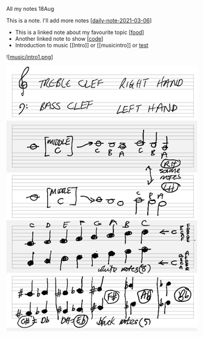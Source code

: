 All my notes 18Aug

This is a note. I'll add more notes [[daily-note-2021-03-06]]

- This is a linked note about my favourite topic [[food]]
- Another linked note to show [[code]]
- Introduction to music [[Intro]] or [[musicintro]] or [test](music/musicintro)


![[music/intro1.png]] 

![test](music/intro1.png)

[//begin]: # "Autogenerated link references for markdown compatibility"
[daily-note-2021-03-06]: ../../notes/daily-note-2021-03-06.md "Journal Entry, Saturday, March 6"
[food]: ../../notes/food.md "food"
[code]: ../../notes/code.md "code"
[music/intro1.png]: ../../notes/music/intro1.png "intro1.png"
[//end]: # "Autogenerated link references"
